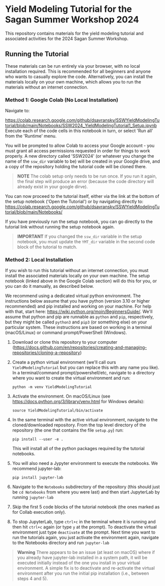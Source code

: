 # Yield Modeling Tutorial for the Sagan Summer Workshop 2024

This repository contains materials for the yield modeling tutorial and associated activities for the 2024 Sagan Summer Workshop.

## Running the Tutorial

These materials can be run entirely via your browser, with no local installation required.  This is recommended for all beginners and anyone who wants to casually explore the code. Alternatively, you can install the materials locally on your own machine, which allows you to run the materials without an internet connection.

### Method 1: Google Colab (No Local Installation)

Navigate to:

https://colab.research.google.com/github/dsavransky/SSWYieldModelingTutorial/blob/main/Notebooks/SSW2024_YieldModelingTutorial1_Setup.ipynb
Execute each of the code cells in this notebook in turn, or select 'Run all' from the 'Runtime' menu.  

You will be prompted to allow Colab to access your Google account - you must grant all access permissions requested in order for things to work properly. A new directory called 'SSW2024' (or whatever you change the name of the `ssw_dir` variable to be) will be created in your Google drive, and a copy of the repository holding the tutorial code will be cloned there.


> **NOTE**
> The colab setup only needs to be run once.  If you run it again, the final step will produce an error (because the code directory will already exist in your google dirve).

You can now proceed to the tutorial itself, either via the link at the bottom of the setup notebook ('Open the Tutorial') or by navigating directly to: https://colab.research.google.com/github/dsavransky/SSWYieldModelingTutorial/blob/main/Notebooks/

If you have previously run the setup notebook, you can go directly to the tutorial link without running the setup notebook again.

> **IMPORTANT**
> If you changed the `ssw_dir` variable in the setup notebook, you must update the `YMT_dir` variable in the second code block of the tutorial to match.


### Method 2: Local Installation

If you wish to run this tutorial without an internet connection, you must install the associated materials locally on your own machine. The setup notebook (linked above in the Google Colab section) will do this for you, or you can do it manually, as described below. 

We recommend using a dedicated virtual python environment.  The instructions below assume that you have python (version 3.10 or higher recommended) and pip installed and working on your machine. For help with that, start here: https://wiki.python.org/moin/BeginnersGuide/. We'll assume that python and pip are runnable as `python` and `pip`, respectively, but they might be called `python3` and `pip3` (or something else) on your particular system. These instructions are based on working in a terminal (macOS/Linux) or command prompt/PowerShell (Windows).

1. Download or clone this repository to your computer (https://docs.github.com/en/repositories/creating-and-managing-repositories/cloning-a-repository)
2. Create a python virtual environment (we'll call ours `YieldModelingTutorial` but you can replace this with any name you like). In a terminal/command prompt/powershell/etc, navigate to a directory where you want to create the virtual environment and run:
   
   ```python -m venv YieldModelingTutorial```
   
3. Activate the environment. On macOS/Linux (see https://docs.python.org/3/library/venv.html for Windows details):

    ```source YieldModelingTutorial/bin/activate```

4. In the same terminal with the active virtual environment, navigate to the cloned/downloaded repository.  From the top level directory of the repository (the one that contains the file `setup.py`) run:

    ```pip install --user -e .```
    
    This will install all of the python packages required by the tutorial notebooks.
 
5. You will also need a Jypyter environment to execute the notebooks.  We recommend jupyter-lab:

    ```pip install jupyter-lab```


6. Navigate to the `Notebooks` subdirectory of the repository (this should just be `cd Notebooks` from where you were last) and then start JupyterLab by running `jupyter-lab`

7. Skip the first 5 code blocks of the tutorial notebook (the ones marked as for Collab execution only).

8. To stop JupyterLab, type `ctrl+c` in the terminal where it is running and then hit `ctrl+c` again (or type `y` at the prompt). To deactivate the virtual environment just type `deactivate` at the prompt.  Next time you want to run the tutorials again, you just activate the environment again, navigate to the Notebooks directory and run `jupyter-lab`

>**Warning**
>There appears to be an issue (at least on macOS) where if you already have jupyter-lab installed in a system path, it will be executed initially instead of the one you install in your virtual environment.  A simple fix is to deactivate and re-activate the virtual environment after you run the initial pip installation (i.e., between steps 4 and 5).

